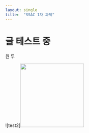 ```yaml
---
layout: single
title:  "SSAC 1차 과제"
---
```



# 글 테스트 중

원 투 







![test2]<img src ="https://user-images.githubusercontent.com/89231521/130176634-026d994b-95d4-43d7-b124-dfc303588895.png" width="200">




